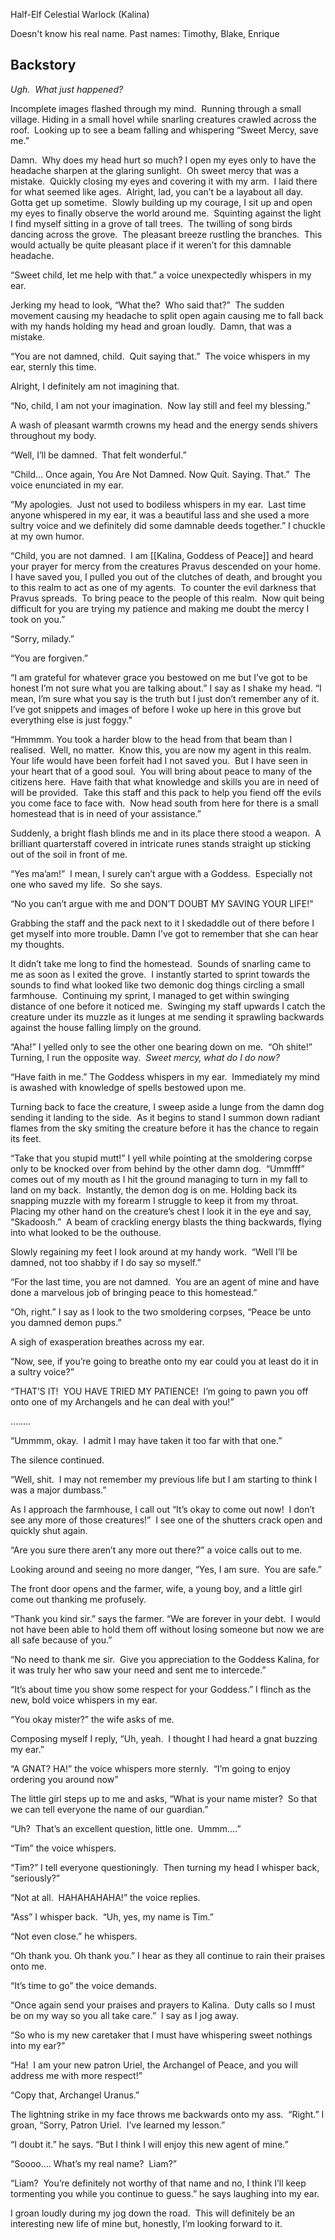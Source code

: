 Half-Elf Celestial Warlock (Kalina)

Doesn't know his real name. Past names: Timothy, Blake, Enrique

## Backstory
_Ugh.  What just happened?_

Incomplete images flashed through my mind.  Running through a small village. Hiding in a small hovel while snarling creatures crawled across the roof.  Looking up to see a beam falling and whispering “Sweet Mercy, save me.”

Damn.  Why does my head hurt so much? I open my eyes only to have the headache sharpen at the glaring sunlight.  Oh sweet mercy that was a mistake.  Quickly closing my eyes and covering it with my arm.  I laid there for what seemed like ages.  Alright, lad, you can’t be a layabout all day.  Gotta get up sometime.  Slowly building up my courage, I sit up and open my eyes to finally observe the world around me.  Squinting against the light I find myself sitting in a grove of tall trees.  The twilling of song birds dancing across the grove.  The pleasant breeze rustling the branches.  This would actually be quite pleasant place if it weren’t for this damnable headache.

“Sweet child, let me help with that.” a voice unexpectedly whispers in my ear.

Jerking my head to look, “What the?  Who said that?”  The sudden movement causing my headache to split open again causing me to fall back with my hands holding my head and groan loudly.  Damn, that was a mistake.

“You are not damned, child.  Quit saying that.”  The voice whispers in my ear, sternly this time.

Alright, I definitely am not imagining that. 

“No, child, I am not your imagination.  Now lay still and feel my blessing.” 

A wash of pleasant warmth crowns my head and the energy sends shivers throughout my body.

“Well, I’ll be damned.  That felt wonderful.”

“Child… Once again, You Are Not Damned. Now Quit. Saying. That.”  The voice enunciated in my ear.

“My apologies.  Just not used to bodiless whispers in my ear.  Last time anyone whispered in my ear, it was a beautiful lass and she used a more sultry voice and we definitely did some damnable deeds together.” I chuckle at my own humor.

“Child, you are not damned.  I am [[Kalina, Goddess of Peace]] and heard your prayer for mercy from the creatures Pravus descended on your home.  I have saved you, I pulled you out of the clutches of death, and brought you to this realm to act as one of my agents.  To counter the evil darkness that Pravus spreads.  To bring peace to the people of this realm.  Now quit being difficult for you are trying my patience and making me doubt the mercy I took on you.”

“Sorry, milady.”

“You are forgiven.”

“I am grateful for whatever grace you bestowed on me but I’ve got to be honest I’m not sure what you are talking about.” I say as I shake my head. “I mean, I’m sure what you say is the truth but I just don’t remember any of it.  I’ve got snippets and images of before I woke up here in this grove but everything else is just foggy.”

“Hmmmm. You took a harder blow to the head from that beam than I realised.  Well, no matter.  Know this, you are now my agent in this realm.  Your life would have been forfeit had I not saved you.  But I have seen in your heart that of a good soul.  You will bring about peace to many of the citizens here.  Have faith that what knowledge and skills you are in need of will be provided.  Take this staff and this pack to help you fiend off the evils you come face to face with.  Now head south from here for there is a small homestead that is in need of your assistance.”

Suddenly, a bright flash blinds me and in its place there stood a weapon.  A brilliant quarterstaff covered in intricate runes stands straight up sticking out of the soil in front of me.

“Yes ma’am!”  I mean, I surely can’t argue with a Goddess.  Especially not one who saved my life.  So she says.

“No you can’t argue with me and DON’T DOUBT MY SAVING YOUR LIFE!”

Grabbing the staff and the pack next to it I skedaddle out of there before I get myself into more trouble. Damn I’ve got to remember that she can hear my thoughts.

It didn’t take me long to find the homestead.  Sounds of snarling came to me as soon as I exited the grove.  I instantly started to sprint towards the sounds to find what looked like two demonic dog things circling a small farmhouse.  Continuing my sprint, I managed to get within swinging distance of one before it noticed me.  Swinging my staff upwards I catch the creature under its muzzle as it lunges at me sending it sprawling backwards against the house falling limply on the ground.

“Aha!” I yelled only to see the other one bearing down on me.  “Oh shite!” Turning, I run the opposite way.  _Sweet mercy, what do I do now?_  

“Have faith in me.” The Goddess whispers in my ear.  Immediately my mind is awashed with knowledge of spells bestowed upon me.  

Turning back to face the creature, I sweep aside a lunge from the damn dog sending it landing to the side.  As it begins to stand I summon down radiant flames from the sky smiting the creature before it has the chance to regain its feet.  

“Take that you stupid mutt!” I yell while pointing at the smoldering corpse only to be knocked over from behind by the other damn dog.  “Ummfff” comes out of my mouth as I hit the ground managing to turn in my fall to land on my back.  Instantly, the demon dog is on me. Holding back its snapping muzzle with my forearm I struggle to keep it from my throat.  Placing my other hand on the creature’s chest I look it in the eye and say, “Skadoosh.”  A beam of crackling energy blasts the thing backwards, flying into what looked to be the outhouse.  

Slowly regaining my feet I look around at my handy work.  “Well I’ll be damned, not too shabby if I do say so myself.”

“For the last time, you are not damned.  You are an agent of mine and have done a marvelous job of bringing peace to this homestead.”

“Oh, right.” I say as I look to the two smoldering corpses, “Peace be unto you damned demon pups.”

A sigh of exasperation breathes across my ear.

“Now, see, if you’re going to breathe onto my ear could you at least do it in a sultry voice?”

“THAT’S IT!  YOU HAVE TRIED MY PATIENCE!  I’m going to pawn you off onto one of my Archangels and he can deal with you!”

……..

“Ummmm, okay.  I admit I may have taken it too far with that one.”

The silence continued.  

“Well, shit.  I may not remember my previous life but I am starting to think I was a major dumbass.”  

As I approach the farmhouse, I call out “It’s okay to come out now!  I don’t see any more of those creatures!”  I see one of the shutters crack open and quickly shut again.  

“Are you sure there aren’t any more out there?” a voice calls out to me.

Looking around and seeing no more danger, “Yes, I am sure.  You are safe.”

The front door opens and the farmer, wife, a young boy, and a little girl come out thanking me profusely.

“Thank you kind sir.” says the farmer. “We are forever in your debt.  I would not have been able to hold them off without losing someone but now we are all safe because of you.”

“No need to thank me sir.  Give you appreciation to the Goddess Kalina, for it was truly her who saw your need and sent me to intercede.”  

“It’s about time you show some respect for your Goddess.” I flinch as the new, bold voice whispers in my ear.

“You okay mister?” the wife asks of me.

Composing myself I reply, “Uh, yeah.  I thought I had heard a gnat buzzing my ear.”

“A GNAT? HA!” the voice whispers more sternly.  “I’m going to enjoy ordering you around now”

The little girl steps up to me and asks, “What is your name mister?  So that we can tell everyone the name of our guardian.”  

“Uh?  That’s an excellent question, little one.  Ummm….”

“Tim” the voice whispers.

“Tim?” I tell everyone questioningly.  Then turning my head I whisper back, “seriously?”

“Not at all.  HAHAHAHAHA!” the voice replies.

“Ass” I whisper back.  “Uh, yes, my name is Tim.”

“Not even close.” he whispers.

“Oh thank you. Oh thank you.” I hear as they all continue to rain their praises onto me.

“It’s time to go” the voice demands.

“Once again send your praises and prayers to Kalina.  Duty calls so I must be on my way so you all take care.”  I say as I jog away.

“So who is my new caretaker that I must have whispering sweet nothings into my ear?”

“Ha!  I am your new patron Uriel, the Archangel of Peace, and you will address me with more respect!”

“Copy that, Archangel Uranus.”

The lightning strike in my face throws me backwards onto my ass.  “Right.” I groan, “Sorry, Patron Uriel.  I’ve learned my lesson.”

“I doubt it.” he says. “But I think I will enjoy this new agent of mine.”

“Soooo…. What’s my real name?  Liam?”

“Liam?  You’re definitely not worthy of that name and no, I think I’ll keep tormenting you while you continue to guess.” he says laughing into my ear.

I groan loudly during my jog down the road.  This will definitely be an interesting new life of mine but, honestly, I’m looking forward to it.